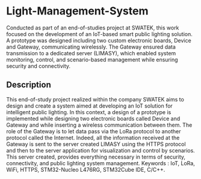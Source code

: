 # Light-Management-System
Conducted as part of an end-of-studies project at SWATEK, this work focused on the development of an IoT-based smart public lighting solution. A prototype was designed including two custom electronic boards, Device and Gateway, communicating wirelessly. The Gateway ensured data transmission to a dedicated server (LIMASY), which enabled system monitoring, control, and scenario-based management while ensuring security and connectivity.

## Description
This end-of-study project realized within the company SWATEK aims to design and create a system aimed at
developing an IoT solution for intelligent public lighting. In this context, a design of a prototype is implemented
while designing two electronic boards called Device and Gateway and while inserting a wireless communication
between them. The role of the Gateway is to let data pass via the LoRa protocol to another protocol called
the Internet. Indeed, all the information received at the Gateway is sent to the server created LIMASY using
the HTTPS protocol and then to the server application for visualization and control by scenarios.
This server created, provides everything necessary in terms of security, connectivity, and public lighting system management.
Keywords : IoT, LoRa, WiFi, HTTPS, STM32-Nucleo L476RG, STM32Cube IDE, C/C++.
